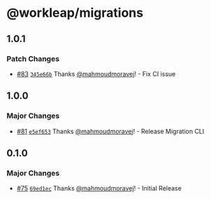 # @workleap/migrations

## 1.0.1

### Patch Changes

- [#83](https://github.com/workleap/wl-design-systems-migrations/pull/83) [`345e66b`](https://github.com/workleap/wl-design-systems-migrations/commit/345e66bce0bc650c1b0ac43d403d065ede83d392) Thanks [@mahmoudmoravej](https://github.com/mahmoudmoravej)! - Fix CI issue

## 1.0.0

### Major Changes

- [#81](https://github.com/workleap/wl-design-systems-migrations/pull/81) [`e5ef653`](https://github.com/workleap/wl-design-systems-migrations/commit/e5ef6530acc5bbd22156522a766e02f7a863d38c) Thanks [@mahmoudmoravej](https://github.com/mahmoudmoravej)! - Release Migration CLI

## 0.1.0

### Major Changes

- [#75](https://github.com/workleap/wl-design-systems-migrations/pull/75) [`69ed1ec`](https://github.com/workleap/wl-design-systems-migrations/commit/69ed1ec093ec147e8594d4ee4ec8e033dd521047) Thanks [@mahmoudmoravej](https://github.com/mahmoudmoravej)! - Initial Release
